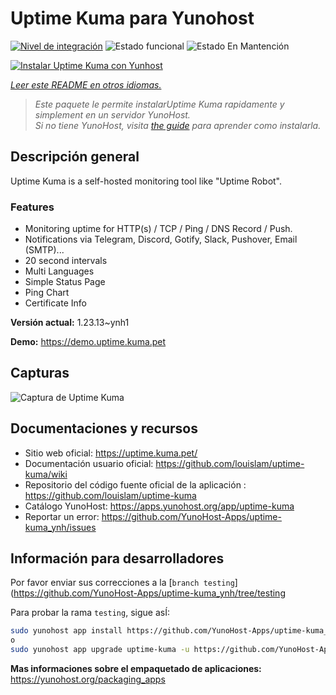 <!--
Este archivo README esta generado automaticamente<https://github.com/YunoHost/apps/tree/master/tools/readme_generator>
No se debe editar a mano.
-->

# Uptime Kuma para Yunohost

[![Nivel de integración](https://dash.yunohost.org/integration/uptime-kuma.svg)](https://dash.yunohost.org/appci/app/uptime-kuma) ![Estado funcional](https://ci-apps.yunohost.org/ci/badges/uptime-kuma.status.svg) ![Estado En Mantención](https://ci-apps.yunohost.org/ci/badges/uptime-kuma.maintain.svg)

[![Instalar Uptime Kuma con Yunhost](https://install-app.yunohost.org/install-with-yunohost.svg)](https://install-app.yunohost.org/?app=uptime-kuma)

*[Leer este README en otros idiomas.](./ALL_README.md)*

> *Este paquete le permite instalarUptime Kuma rapidamente y simplement en un servidor YunoHost.*  
> *Si no tiene YunoHost, visita [the guide](https://yunohost.org/install) para aprender como instalarla.*

## Descripción general

Uptime Kuma is a self-hosted monitoring tool like "Uptime Robot".

### Features

- Monitoring uptime for HTTP(s) / TCP / Ping / DNS Record / Push.
- Notifications via Telegram, Discord, Gotify, Slack, Pushover, Email (SMTP)...
- 20 second intervals
- Multi Languages
- Simple Status Page
- Ping Chart
- Certificate Info


**Versión actual:** 1.23.13~ynh1

**Demo:** <https://demo.uptime.kuma.pet>

## Capturas

![Captura de Uptime Kuma](./doc/screenshots/example.jpg)

## Documentaciones y recursos

- Sitio web oficial: <https://uptime.kuma.pet/>
- Documentación usuario oficial: <https://github.com/louislam/uptime-kuma/wiki>
- Repositorio del código fuente oficial de la aplicación : <https://github.com/louislam/uptime-kuma>
- Catálogo YunoHost: <https://apps.yunohost.org/app/uptime-kuma>
- Reportar un error: <https://github.com/YunoHost-Apps/uptime-kuma_ynh/issues>

## Información para desarrolladores

Por favor enviar sus correcciones a la [`branch testing`](https://github.com/YunoHost-Apps/uptime-kuma_ynh/tree/testing

Para probar la rama `testing`, sigue asÍ:

```bash
sudo yunohost app install https://github.com/YunoHost-Apps/uptime-kuma_ynh/tree/testing --debug
o
sudo yunohost app upgrade uptime-kuma -u https://github.com/YunoHost-Apps/uptime-kuma_ynh/tree/testing --debug
```

**Mas informaciones sobre el empaquetado de aplicaciones:** <https://yunohost.org/packaging_apps>
